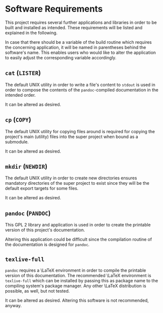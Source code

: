 <!--
    software_requirements.md : the dependencies of this project.

    See `LICENSE' for full license.
    See `README.md' for project details.
-->

<!--
    Copyright (C) 2021 Kevin Matthes

    This program is free software; you can redistribute it and/or modify
    it under the terms of the GNU General Public License as published by
    the Free Software Foundation; either version 2 of the License, or
    (at your option) any later version.

    This program is distributed in the hope that it will be useful,
    but WITHOUT ANY WARRANTY; without even the implied warranty of
    MERCHANTABILITY or FITNESS FOR A PARTICULAR PURPOSE.  See the
    GNU General Public License for more details.

    You should have received a copy of the GNU General Public License along
    with this program; if not, write to the Free Software Foundation, Inc.,
    51 Franklin Street, Fifth Floor, Boston, MA 02110-1301 USA.
-->

<!----------------------------------------------------------------------------->

# Software Requirements

This project requires several further applications and libraries in order to be
built and installed as intended.  These requirements will be listed and
explained in the following.

In case that there should be a variable of the build routine which requires the
concerning application, it will be named in parentheses behind the software's
name.  This enables users who would like to alter the application to easily
adjust the corresponding variable accordingly.



## `cat` (`LISTER`)

The default UNIX utility in order to write a file's content to `stdout` is used
in order to compose the contents of the `pandoc`-compiled documentation in the
intended order.

It can be altered as desired.



## `cp` (`COPY`)

The default UNIX utility for copying files around is required for copying the
project's main (utility) files into the super project when bound as a submodule.

It can be altered as desired.



## `mkdir` (`NEWDIR`)

The default UNIX utility in order to create new directories ensures mandatory
directories of the super project to exist since they will be the default export
targets for some files.

It can be altered as desired.



## `pandoc` (`PANDOC`)

This GPL 2 library and application is used in order to create the printable
version of this project's documentation.

Altering this application could be difficult since the compilation routine of
the documentation is designed for `pandoc`.



## `texlive-full`

`pandoc` requires a \LaTeX environment in order to compile the printable version
of this documentation.  The recommended \LaTeX environment is `texlive-full`
which can be installed by passing this as package name to the compiling system's
package manager.  Any other \LaTeX distribution is possible, as well, but not
tested.

It can be altered as desired.  Altering this software is not recommended,
anyway.

<!----------------------------------------------------------------------------->
